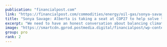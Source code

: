 ```yaml
---
publication: "financialpost.com"
link: "https://financialpost.com/commodities/energy/oil-gas/sonya-savage-alberta-cop27-energy-crisis"
title: "Sonya Savage: Alberta is taking a seat at COP27 to help solve the global energy crisis"
excerpt: "We need to have an honest conversation about balancing climate policy with energy and food security, writes Alberta's Sonya Savage. Read on."
image: "https://smartcdn.gprod.postmedia.digital/financialpost/wp-content/uploads/2022/11/sonya-savage.jpg"
group: pro
rank: 2
---
```

